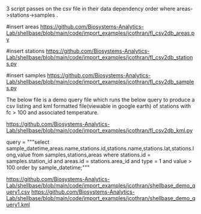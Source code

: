 3 script passes on the csv file in their data dependency order where areas->stations->samples .

#insert areas
https://github.com/Biosystems-Analytics-Lab/shellbase/blob/main/code/import_examples/jcothran/fl_csv2db_areas.py

#insert stations
https://github.com/Biosystems-Analytics-Lab/shellbase/blob/main/code/import_examples/jcothran/fl_csv2db_stations.py

#insert samples
https://github.com/Biosystems-Analytics-Lab/shellbase/blob/main/code/import_examples/jcothran/fl_csv2db_samples.py

The below file is a demo query file which runs the below query to produce a csv listing and kml formatted file(viewable in google earth) of stations with fc > 100 and associated temperature.

https://github.com/Biosystems-Analytics-Lab/shellbase/blob/main/code/import_examples/jcothran/fl_csv2db_kml.py

query = """select sample_datetime,areas.name,stations.id,stations.name,stations.lat,stations.long,value
  from samples,stations,areas
  where stations.id = samples.station_id
    and areas.id = stations.area_id
    and type = 1 and value > 100 order by sample_datetime;"""

https://github.com/Biosystems-Analytics-Lab/shellbase/blob/main/code/import_examples/jcothran/shellbase_demo_query1.csv
https://github.com/Biosystems-Analytics-Lab/shellbase/blob/main/code/import_examples/jcothran/shellbase_demo_query1.kml
